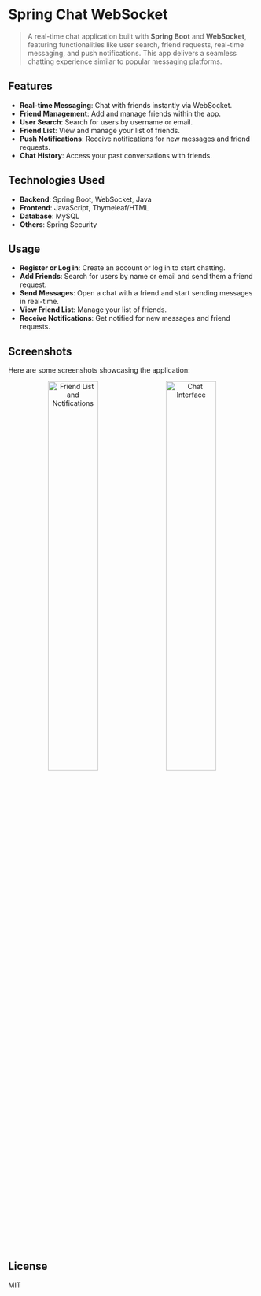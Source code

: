 # Spring Chat WebSocket

> A real-time chat application built with **Spring Boot** and **WebSocket**, featuring functionalities like user search, friend requests, real-time messaging, and push notifications. This app delivers a seamless chatting experience similar to popular messaging platforms.

## Features
- **Real-time Messaging**: Chat with friends instantly via WebSocket.
- **Friend Management**: Add and manage friends within the app.
- **User Search**: Search for users by username or email.
- **Friend List**: View and manage your list of friends.
- **Push Notifications**: Receive notifications for new messages and friend requests.
- **Chat History**: Access your past conversations with friends.

## Technologies Used
- **Backend**: Spring Boot, WebSocket, Java
- **Frontend**: JavaScript, Thymeleaf/HTML
- **Database**: MySQL
- **Others**: Spring Security

## Usage
- **Register or Log in**: Create an account or log in to start chatting.
- **Add Friends**: Search for users by name or email and send them a friend request.
- **Send Messages**: Open a chat with a friend and start sending messages in real-time.
- **View Friend List**: Manage your list of friends.
- **Receive Notifications**: Get notified for new messages and friend requests.

## Screenshots
Here are some screenshots showcasing the application:
<p align="center">
  <img src="https://github.com/user-attachments/assets/8d06d246-5d26-4826-8112-70fb80c90785" alt="Friend List and Notifications" width="45%" style="margin-right: 10px;"/>
  <img src="https://github.com/user-attachments/assets/08de4a20-81cf-4f0a-b210-3d3085f0d97f" alt="Chat Interface" width="45%"/>
</p>

## License
MIT
